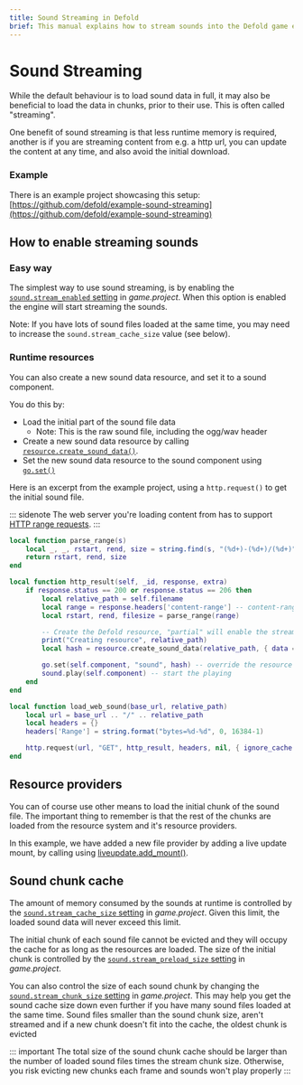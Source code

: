 ```yaml
---
title: Sound Streaming in Defold
brief: This manual explains how to stream sounds into the Defold game engine
---
```


# Sound Streaming

While the default behaviour is to load sound data in full, it may also be beneficial to load the data in chunks, prior to their use. This is often called "streaming".

One benefit of sound streaming is that less runtime memory is required, another is if you are streaming content from e.g. a http url, you can update the content at any time, and also avoid the initial download.

### Example

There is an example project showcasing this setup: [https://github.com/defold/example-sound-streaming](https://github.com/defold/example-sound-streaming)

## How to enable streaming sounds

### Easy way

The simplest way to use sound streaming, is by enabling the [`sound.stream_enabled` setting](https://defold.com/manuals/project-settings/#stream-enabled) in *game.project*. When this option is enabled the engine will start streaming the sounds.

Note: If you have lots of sound files loaded at the same time, you may need to increase the `sound.stream_cache_size` value (see below).

### Runtime resources

You can also create a new sound data resource, and set it to a sound component.

You do this by:
* Load the initial part of the sound file data
    * Note: This is the raw sound file, including the ogg/wav header
* Create a new sound data resource by calling [`resource.create_sound_data()`](/ref/resource/#resource.create_sound_data).
* Set the new sound data resource to the sound component using [`go.set()`](/ref/go#go.set)

Here is an excerpt from the example project, using a `http.request()` to get the initial sound file.

::: sidenote
The web server you're loading content from has to support [HTTP range requests](https://developer.mozilla.org/en-US/docs/Web/HTTP/Guides/Range_requests).
:::

```lua
local function parse_range(s)
    local _, _, rstart, rend, size = string.find(s, "(%d+)-(%d+)/(%d+)") -- "bytes 0-16383/103277"
    return rstart, rend, size
end

local function http_result(self, _id, response, extra)
    if response.status == 200 or response.status == 206 then
        local relative_path = self.filename
        local range = response.headers['content-range'] -- content-range = "bytes 0-16383/103277"
        local rstart, rend, filesize = parse_range(range)

        -- Create the Defold resource, "partial" will enable the streaming mode
        print("Creating resource", relative_path)
        local hash = resource.create_sound_data(relative_path, { data = response.response, filesize = filesize, partial = true })

        go.set(self.component, "sound", hash) -- override the resource data on the component
        sound.play(self.component) -- start the playing
    end
end

local function load_web_sound(base_url, relative_path)
    local url = base_url .. "/" .. relative_path
    local headers = {}
    headers['Range'] = string.format("bytes=%d-%d", 0, 16384-1)

    http.request(url, "GET", http_result, headers, nil, { ignore_cache = true })
end
```

## Resource providers

You can of course use other means to load the initial chunk of the sound file. The important thing to remember is that the rest of the chunks are loaded from the resource system and it's resource providers.

In this example, we have added a new file provider by adding a live update mount, by calling using [liveupdate.add_mount()](/ref/liveupdate/#liveupdate.add_mount).


## Sound chunk cache

The amount of memory consumed by the sounds at runtime is controlled by the [`sound.stream_cache_size` setting](https://defold.com/manuals/project-settings/#stream-cache-size) in *game.project*. Given this limit, the loaded sound data will never exceed this limit.

The initial chunk of each sound file cannot be evicted and they will occupy the cache for as long as the resources are loaded. The size of the initial chunk is controlled by the [`sound.stream_preload_size` setting](https://defold.com/manuals/project-settings/#stream-preload-size) in *game.project*.

You can also control the size of each sound chunk by changing the [`sound.stream_chunk_size` setting](https://defold.com/manuals/project-settings/#stream-chunk-size) in *game.project*. This may help you get the sound cache size down even further if you have many sound files loaded at the same time. Sound files smaller than the sound chunk size, aren't streamed and if a new chunk doesn't fit into the cache, the oldest chunk is evicted

::: important
The total size of the sound chunk cache should be larger than the number of loaded sound files times the stream chunk size. Otherwise, you risk evicting new chunks each frame and sounds won't play properly
:::